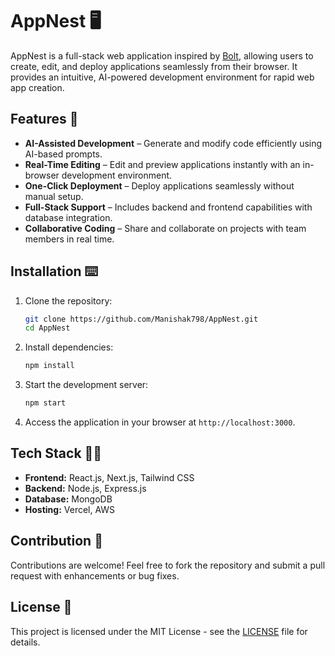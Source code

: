 # AppNest 🖥️

AppNest is a full-stack web application inspired by [Bolt](https://bolt.new/), allowing users to create, edit, and deploy applications seamlessly from their browser. It provides an intuitive, AI-powered development environment for rapid web app creation.

## Features 👀

- **AI-Assisted Development** – Generate and modify code efficiently using AI-based prompts.
- **Real-Time Editing** – Edit and preview applications instantly with an in-browser development environment.
- **One-Click Deployment** – Deploy applications seamlessly without manual setup.
- **Full-Stack Support** – Includes backend and frontend capabilities with database integration.
- **Collaborative Coding** – Share and collaborate on projects with team members in real time.

## Installation ⌨️

1. Clone the repository:
   ```sh
   git clone https://github.com/Manishak798/AppNest.git
   cd AppNest
   ```
2. Install dependencies:
   ```sh
   npm install
   ```
3. Start the development server:
   ```sh
   npm start
   ```
4. Access the application in your browser at `http://localhost:3000`.

## Tech Stack 🧑‍💻

- **Frontend:** React.js, Next.js, Tailwind CSS
- **Backend:** Node.js, Express.js
- **Database:** MongoDB
- **Hosting:** Vercel, AWS

## Contribution 🩷

Contributions are welcome! Feel free to fork the repository and submit a pull request with enhancements or bug fixes.

## License 📃

This project is licensed under the MIT License - see the [LICENSE](LICENSE) file for details.

